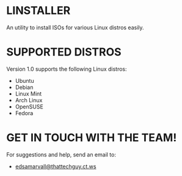 # LINSTALLER
An utility to install ISOs for various Linux distros easily.

# SUPPORTED DISTROS
Version 1.0 supports the following Linux distros:
- Ubuntu
- Debian
- Linux Mint
- Arch Linux
- OpenSUSE
- Fedora

# GET IN TOUCH WITH THE TEAM!
For suggestions and help, send an email to:
- edsamarvall@thattechguy.ct.ws
